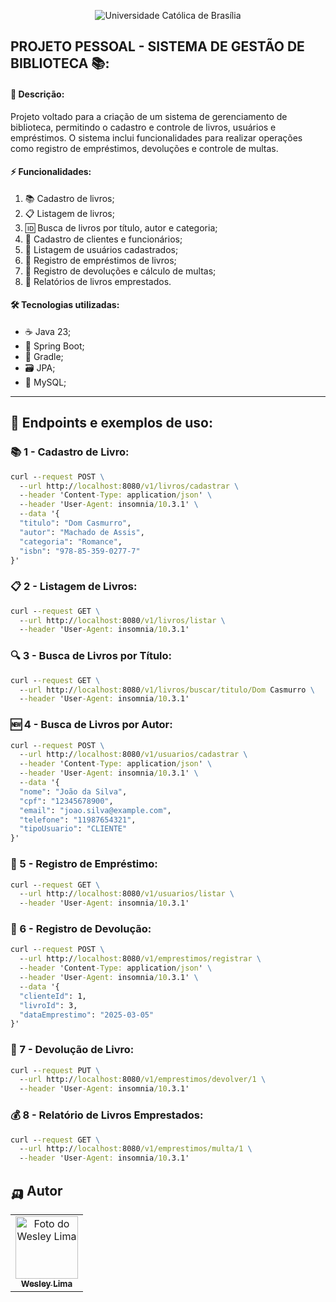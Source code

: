 <p align="center">
  <img src="https://iili.io/3FFO5cF.png" alt="Universidade Católica de Brasília">
</p>

## PROJETO PESSOAL - SISTEMA DE GESTÃO DE BIBLIOTECA 📚:

#### 📖 Descrição:
Projeto voltado para a criação de um sistema de gerenciamento de biblioteca, permitindo o cadastro e controle de livros, usuários e empréstimos. O sistema inclui funcionalidades para realizar operações como registro de empréstimos, devoluções e controle de multas.

#### ⚡ Funcionalidades:
1. 📚 Cadastro de livros;
2. 📋 Listagem de livros;
3. 🆔 Busca de livros por título, autor e categoria;
4. 👤 Cadastro de clientes e funcionários;
5. 📜 Listagem de usuários cadastrados;
6. 📖 Registro de empréstimos de livros;
7. 🔄 Registro de devoluções e cálculo de multas;
8. 📝 Relatórios de livros emprestados.

#### 🛠️ Tecnologias utilizadas:
- ☕ Java 23;
- 🍃 Spring Boot;
- 🐘 Gradle;
- 🗃️ JPA;
- 🐬 MySQL;

---

## 📌 Endpoints e exemplos de uso:

### 📚 1 - Cadastro de Livro:
```cmd
curl --request POST \
  --url http://localhost:8080/v1/livros/cadastrar \
  --header 'Content-Type: application/json' \
  --header 'User-Agent: insomnia/10.3.1' \
  --data '{
  "titulo": "Dom Casmurro",
  "autor": "Machado de Assis",
  "categoria": "Romance",
  "isbn": "978-85-359-0277-7"
}'
```

### 📋 2 - Listagem de Livros:
```cmd
curl --request GET \
  --url http://localhost:8080/v1/livros/listar \
  --header 'User-Agent: insomnia/10.3.1'
```

### 🔍 3 - Busca de Livros por Título:
```cmd
curl --request GET \
  --url http://localhost:8080/v1/livros/buscar/titulo/Dom Casmurro \
  --header 'User-Agent: insomnia/10.3.1'
```

### 🆕 4 - Busca de Livros por Autor:
```cmd
curl --request POST \
  --url http://localhost:8080/v1/usuarios/cadastrar \
  --header 'Content-Type: application/json' \
  --header 'User-Agent: insomnia/10.3.1' \
  --data '{
  "nome": "João da Silva",
  "cpf": "12345678900",
  "email": "joao.silva@example.com",
  "telefone": "11987654321",
  "tipoUsuario": "CLIENTE"
}'
```

### 📜 5 - Registro de Empréstimo:
```cmd
curl --request GET \
  --url http://localhost:8080/v1/usuarios/listar \
  --header 'User-Agent: insomnia/10.3.1'
```

### 📖 6 - Registro de Devolução:
```cmd
curl --request POST \
  --url http://localhost:8080/v1/emprestimos/registrar \
  --header 'Content-Type: application/json' \
  --header 'User-Agent: insomnia/10.3.1' \
  --data '{
  "clienteId": 1,
  "livroId": 3,
  "dataEmprestimo": "2025-03-05"
}'
```

### 🔄 7 - Devolução de Livro:
```cmd
curl --request PUT \
  --url http://localhost:8080/v1/emprestimos/devolver/1 \
  --header 'User-Agent: insomnia/10.3.1'
```

### 💰 8 - Relatório de Livros Emprestados:
```cmd
curl --request GET \
  --url http://localhost:8080/v1/emprestimos/multa/1 \
  --header 'User-Agent: insomnia/10.3.1'
```

## 🛺 Autor

<table>
  <tr>
    <td align="center">
      <a href="https://www.linkedin.com/in/wesley-lima-244405251/" title="Wesley Lima">
        <img src="https://media.licdn.com/dms/image/v2/D4D03AQEVAsL2UL6A0w/profile-displayphoto-shrink_400_400/profile-displayphoto-shrink_400_400/0/1721323972268?e=1746662400&v=beta&t=4_2RDPgz5FqJ2G-yRQk3y0vWMVRpSeAPKMAO7IOFXeE" width="100px;" alt="Foto do Wesley Lima"/><br>
        <sub>
          <b>Wesley Lima</b>
        </sub>
      </a>
    </td>
  </tr>
</table>
